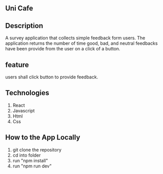 ## Uni Cafe

## Description

A survey application that collects simple feedback form users.
The application returns the number of time good, bad, and neutral feedbacks have been provide from the user on a click of a button.

## feature

users shall click button to provide feedback.

## Technologies

1. React
2. Javascript
3. Html
4. Css

## How to the App Locally

1. git clone the repository
2. cd into folder
3. run "npm install"
4. run "npm run dev"
